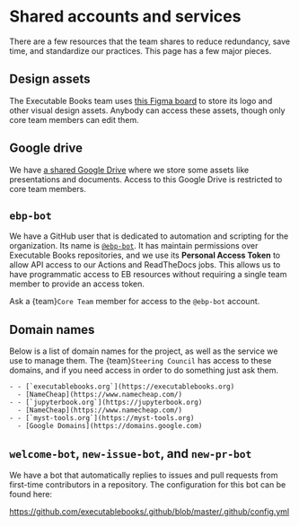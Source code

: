 # Shared accounts and services

There are a few resources that the team shares to reduce redundancy, save time, and standardize our practices.
This page has a few major pieces.

## Design assets

The Executable Books team uses [this Figma board](https://www.figma.com/file/ZptZUfzGznnT8GhIplnZBU/icon) to store its logo and other visual design assets.
Anybody can access these assets, though only core team members can edit them.

## Google drive

We have [a shared Google Drive](https://drive.google.com/drive/folders/1lg4YpS3BpMnra4bVmkwfaTmYGYn42l3d?usp=sharing) where we store some assets like presentations and documents.
Access to this Google Drive is restricted to core team members.

## `ebp-bot`

We have a GitHub user that is dedicated to automation and scripting for the organization.
Its name is [`@ebp-bot`](https://github.com/ebp-bot).
It has maintain permissions over Executable Books repositories, and we use its **Personal Access Token** to allow API access to our Actions and ReadTheDocs jobs.
This allows us to have programmatic access to EB resources without requiring a single team member to provide an access token.

Ask a {team}`Core Team` member for access to the `@ebp-bot` account.

## Domain names

Below is a list of domain names for the project, as well as the service we use to manage them.
The {team}`Steering Council` has access to these domains, and if you need access in order to do something just ask them.

```{list-table}
- - [`executablebooks.org`](https://executablebooks.org)
  - [NameCheap](https://www.namecheap.com/)
- - [`jupyterbook.org`](https://jupyterbook.org)
  - [NameCheap](https://www.namecheap.com/)
- - [`myst-tools.org`](https://myst-tools.org)
  - [Google Domains](https://domains.google.com)
```

## `welcome-bot`, `new-issue-bot`, and `new-pr-bot`

We have a bot that automatically replies to issues and pull requests from first-time contributors in a repository.
The configuration for this bot can be found here:

https://github.com/executablebooks/.github/blob/master/.github/config.yml
